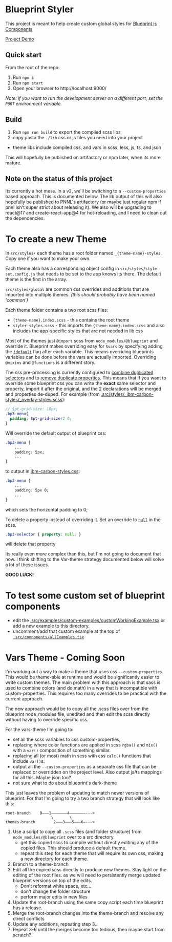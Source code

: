 # Blueprint Styler

This project is meant to help create custom global styles for [Blueprint js Components](https://blueprintjs.com/docs/)

[Project Demo](https://stash.pnnl.gov/pages/UXRSRC/blueprint-styler/master/browse/dist/index.html)

## Quick start

From the root of the repo:

1. Run `npm i`
2. Run `npm start`
3. Open your browser to http://localhost:9000/

*Note: if you want to run the development server on a different port, set the `PORT` environment variable.*

## Build

1. Run `npm run build` to export the compiled scss libs
2. copy pasta the `./lib` css or js files you need into your project
  - theme libs include compiled css, and vars in scss, less, js, ts, and json

This will hopefully be published on artifactory or npm later, when its more mature.


## Note on the status of this project
Its currently a hot mess. In a v2, we'll be switching to a `--custom-properties` based approach. This is documented below. The lib output of this will also hopefully be published to PNNL's artifactory (or maybe just regular npm if pnnl isn't super strict about releasing it). We also will be upgrading to react@17 and create-react-app@4 for hot-reloading, and I need to clean out the dependencies.

# To create a new Theme
In `src/styles/` each theme has a root folder named `_{theme-name}-styles`. Copy one if you want to make your own.

Each theme also has a corresponding object config in `src/styles/style-set.config.js` that needs to be set to the app knows its there. The default theme is the first in the array.

`src/styles/global` are common css overrides and additions that are imported into multiple themes. *(this should probably have been named 'common')*

Each theme folder contains a two root scss files:
- `{theme-name}.index.scss` - this contains the root theme
- `styler-styles.scss` - this imports the `{theme-name}.index.scss` and also includes the app-specific styles that are not needed in lib css

Most of the themes just `@import` scss from `node_modules/@blueprint` and override it. Blueprint makes overriding easy for `$vars` by specifying adding the [`!default`](https://sass-lang.com/documentation/variables#default-values) flag after each variable. This means overriding blueprints variables can be done before the vars are actually imported. Overriding `@mixins` and `@functions` is a different story.

The css pre-processing is currently configured to [combine duplicated selectors](https://www.npmjs.com/package/postcss-combine-duplicated-selectors) and to [remove duplicate properties](https://www.npmjs.com/package/postcss-combine-duplicated-selectors#duplicated-properties). This means that if you want to override some blueprint css you can write the **exact** same selector and property, import it after the original, and the 2 declarations will be merged and properties de-duped. For example (from [.src/styles/_ibm-carbon-styles/_overlay-styles.scss](.src/styles/_ibm-carbon-styles/_overlay-styles.scss)):
```scss
// $pt-grid-size: 10px;
.bp3-menu{
  padding: $pt-grid-size/2 0;
}
```
Will override the default output of blueprint css:
```css
.bp3-menu {
    ...
    padding: 5px;
    ...
}
```
to output in [ibm-carbon-styles.css](lib/ibm-carbon-styles/ibm-carbon-styles.css):
```css
.bp3-menu {
    ...
    padding: 5px 0;
    ...
}
```
which sets the horizontal padding to 0;

To delete a property instead of overriding it. Set an override to [`null`](https://www.npmjs.com/package/postcss-remove-null) in the scss.
```scss
.bp3-selector { property: null; }
```
will delete that property

Its really even *more* complex than this, but I'm not going to document that now. I think shifting to the Var-theme strategy documented below will solve a lot of these issues.

**GOOD LUCK!**

# To test some custom set of blueprint components
- edit the [.src/examples/custom-examples/customWorkingExample.tsx](.src/examples/custom-examples/customWorkingExample.tsx) or add a new example to this directory.
- uncomment/add that custom example at the top of [`.src/components/allExamples.tsx`](.src/components/allExamples.tsx)

# Vars Theme - Coming Soon
I'm working out a way to make a theme that uses css `--custom-properties`. This would be theme-able at runtime and would be significantly easier to write custom themes. The main problem with this approach is that sass is used to combine colors (and do math) in a way that is incompatible with custom-properties. This requires too many overrides to be practical with the current approach.

The new approach would be to copy all the .scss files over from the blueprint node_modules file, unedited and then edit the scss directly without having to override specific css.

For the vars-theme I'm going to:
- set all the scss variables to css custom-properties,
- replacing where color functions are applied in scss `rgba()` and `mix()` with a `var()` composition of something similar.
- replacing all (or most) math in scss with css `calc()` functions that include `var()`s.
- output all the `--custom-properties` as a separate css file that can be replaced or overridden on the project level. Also output js/ts mappings for all this. Maybe json too?
- not sure what to do about blueprint's dark-theme

This just leaves the problem of updating to match newer versions of blueprint. For that I'm going to try a two branch strategy that will look like this:
```
root-branch    0–––1–––––––4–––––––--->
                    \       \
themes-branch        2–––3–––5–––6–--->
```
1. Use a script to copy all `.scss` files (and folder structure) from `node_modules/@blueprint` over to a src directory.
   - get this copied scss to compile without directly editing any of the copied files. This should produce a default theme.
   - repeat this step for each theme that will require its own css, making a new directory for each theme.
2. Branch to a theme-branch
3. Edit all the copied scss directly to produce new themes. Stay light on the editing of the root files. as we will need to persistently merge updated blueprint versions on top of the edits.
     - Don't reformat white space, etc...
     - don't change the folder structure
     - perform major edits in new files
4. Update the root-branch using the same copy script each time blueprint has a release.
5. Merge the root-branch changes into the theme-branch and resolve any direct conflicts
6. Update any additions, repeating step 3...
7. Repeat 3-6 until the merges become too tedious, then maybe start from scratch?
